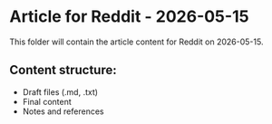 # Article for Reddit - 2026-05-15

This folder will contain the article content for Reddit on 2026-05-15.

## Content structure:
- Draft files (.md, .txt)
- Final content
- Notes and references
